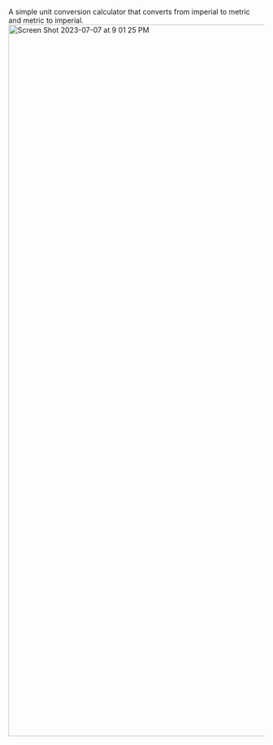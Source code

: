 A simple unit conversion calculator that converts from imperial to metric and metric to imperial. 
<img width="1400" alt="Screen Shot 2023-07-07 at 9 01 25 PM" src="https://github.com/hannahbenjamin/unit-conversion-calculator/assets/134002501/7d57fa72-84b4-4058-82d8-6c0800873f61">
